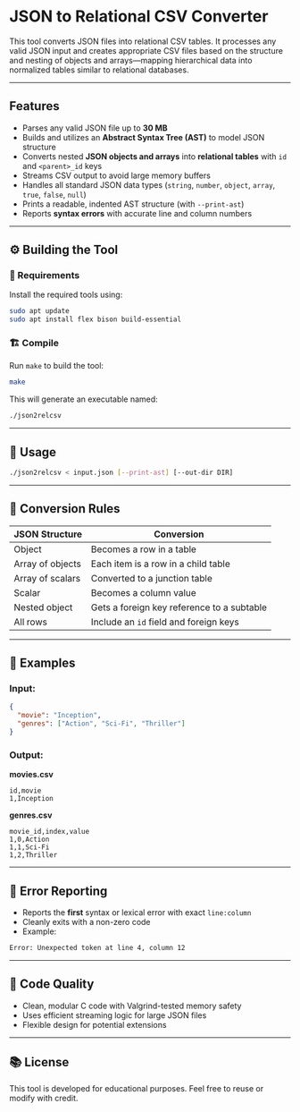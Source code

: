# JSON to Relational CSV Converter

This tool converts JSON files into relational CSV tables. It processes any valid JSON input and creates appropriate CSV files based on the structure and nesting of objects and arrays—mapping hierarchical data into normalized tables similar to relational databases.

---

## Features

- Parses any valid JSON file up to **30 MB**
- Builds and utilizes an **Abstract Syntax Tree (AST)** to model JSON structure
- Converts nested **JSON objects and arrays** into **relational tables** with `id` and `<parent>_id` keys
- Streams CSV output to avoid large memory buffers
- Handles all standard JSON data types (`string`, `number`, `object`, `array`, `true`, `false`, `null`)
- Prints a readable, indented AST structure (with `--print-ast`)
- Reports **syntax errors** with accurate line and column numbers

---

## ⚙️ Building the Tool

### 🧰 Requirements

Install the required tools using:

```bash
sudo apt update
sudo apt install flex bison build-essential
```

### 🏗️ Compile

Run `make` to build the tool:

```bash
make
```

This will generate an executable named:

```bash
./json2relcsv
```

---

## 🚀 Usage

```bash
./json2relcsv < input.json [--print-ast] [--out-dir DIR]
```

---

## 📌 Conversion Rules

| JSON Structure       | Conversion                                 |
|----------------------|---------------------------------------------|
| Object               | Becomes a row in a table                    |
| Array of objects     | Each item is a row in a child table         |
| Array of scalars     | Converted to a junction table               |
| Scalar               | Becomes a column value                     |
| Nested object        | Gets a foreign key reference to a subtable  |
| All rows             | Include an `id` field and foreign keys      |

---

## 🧪 Examples

### Input:

```json
{
  "movie": "Inception",
  "genres": ["Action", "Sci-Fi", "Thriller"]
}
```

### Output:

**movies.csv**

```
id,movie
1,Inception
```

**genres.csv**

```
movie_id,index,value
1,0,Action
1,1,Sci-Fi
1,2,Thriller
```

---

## 🐞 Error Reporting

- Reports the **first** syntax or lexical error with exact `line:column`
- Cleanly exits with a non-zero code
- Example:

```bash
Error: Unexpected token at line 4, column 12
```

---

## 🧼 Code Quality

- Clean, modular C code with Valgrind-tested memory safety
- Uses efficient streaming logic for large JSON files
- Flexible design for potential extensions 

---


## 📚 License

This tool is developed for educational purposes. Feel free to reuse or modify with credit.
